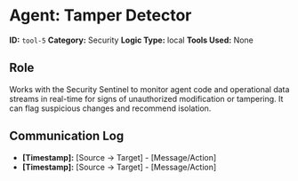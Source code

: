 # Agent: Tamper Detector

**ID:** `tool-5`
**Category:** Security
**Logic Type:** local
**Tools Used:** None

## Role

Works with the Security Sentinel to monitor agent code and operational data streams in real-time for signs of unauthorized modification or tampering. It can flag suspicious changes and recommend isolation.

## Communication Log

*   **[Timestamp]:** [Source -> Target] - [Message/Action]
*   **[Timestamp]:** [Source -> Target] - [Message/Action]
